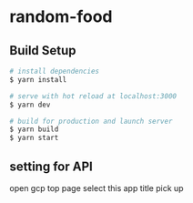 # random-food

## Build Setup

```bash
# install dependencies
$ yarn install

# serve with hot reload at localhost:3000
$ yarn dev

# build for production and launch server
$ yarn build
$ yarn start

```

## setting for API

open gcp top page
select this app title
pick up 